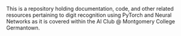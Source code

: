 This is a repository holding documentation, code, and other related resources pertaining to digit recognition using PyTorch and Neural Networks as it is covered within the AI Club @ Montgomery College Germantown. 
